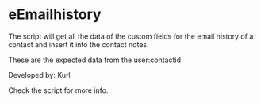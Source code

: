 # eEmailhistory

The script will get all the data of the custom fields for the email history of a contact and insert it 
into the contact notes.

These are the expected data from the user:contactid

Developed by: Kurl

Check the script for more info.
